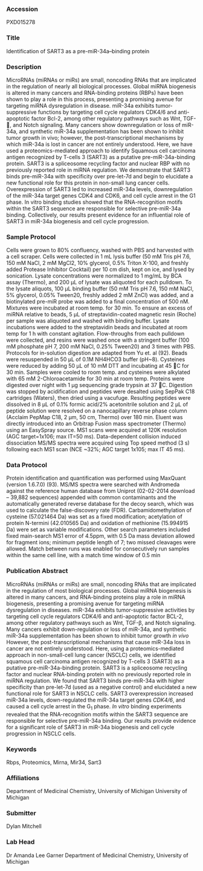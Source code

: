 ### Accession
PXD015278

### Title
Identification of SART3 as a pre-miR-34a–binding protein

### Description
MicroRNAs (miRNAs or miRs) are small, noncoding RNAs that are implicated in the regulation of nearly all biological processes. Global miRNA biogenesis is altered in many cancers and RNA-binding proteins (RBPs) have been shown to play a role in this process, presenting a promising avenue for targeting miRNA dysregulation in disease. miR-34a exhibits tumor-suppressive functions by targeting cell cycle regulators CDK4/6 and anti-apoptotic factor Bcl-2, among other regulatory pathways such as Wnt, TGF-, and Notch signaling. Many cancers show downregulation or loss of miR-34a, and synthetic miR-34a supplementation has been shown to inhibit tumor growth in vivo; however, the post-transcriptional mechanisms by which miR-34a is lost in cancer are not entirely understood. Here, we have used a proteomics-mediated approach to identify Squamous cell carcinoma antigen recognized by T-cells 3 (SART3) as a putative pre-miR-34a-binding protein. SART3 is a spliceosome recycling factor and nuclear RBP with no previously reported role in miRNA regulation. We demonstrate that SART3 binds pre-miR-34a with specificity over pre-let-7d and begin to elucidate a new functional role for this protein in non-small lung cancer cells. Overexpression of SART3 led to increased miR-34a levels, downregulation of the miR-34a target genes CDK4 and CDK6, and cell cycle arrest in the G1 phase. In vitro binding studies showed that the RNA-recognition motifs within the SART3 sequence are responsible for selective pre-miR-34a binding. Collectively, our results present evidence for an influential role of SART3 in miR-34a biogenesis and cell cycle progression.

### Sample Protocol
Cells were grown to 80% confluency, washed with PBS and harvested with a cell scraper. Cells were collected in 1 mL lysis buffer (50 mM Tris pH 7.6, 150 mM NaCl, 2 mM MgCl2, 10% glycerol, 0.5% Triton X-100, and freshly added Protease Inhibitor Cocktail) per 10 cm dish, kept on ice, and lysed by sonication. Lysate concentrations were normalized to 1 mg/mL by BCA assay (Thermo), and 200 µL of lysate was aliquoted for each pulldown. To the lysate aliquots, 100 µL binding buffer (50 mM Tris pH 7.6, 150 mM NaCl, 5% glycerol, 0.05% Tween20, freshly added 2 mM ZnCl) was added, and a biotinylated pre-miR probe was added to a final concentration of 500 nM. Mixtures were incubated at room temp. for 30 min. To ensure an excess of miRNA relative to beads, 5 µL of streptavidin-coated magnetic resin (Roche) per sample was aliquoted and washed with binding buffer. Lysate incubations were added to the streptavidin beads and incubated at room temp for 1 h with constant agitation. Flow-throughs from each pulldown were collected, and resins were washed once with a stringent buffer (100 mM phosphate pH 7, 200 mM NaCl, 0.25% Tween20) and 3 times with PBS. Protocols for in-solution digestion are adapted from Yu et. al (92). Beads were resuspended in 50 µL of 0.1M NH4HCO3 buffer (pH~8). Cysteines were reduced by adding 50 µL of 10 mM DTT and incubating at 45 C for 30 min. Samples were cooled to room temp. and cysteines were alkylated with 65 mM 2-Chloroacetamide for 30 min at room temp. Proteins were digested over night with 1 µg sequencing grade trypsin at 37 C. Digestion was stopped by acidification and peptides were desalted using SepPak C18 cartridges (Waters), then dried using a vacufuge. Resulting peptides were dissolved in 8 µL of 0.1% formic acid/2% acetonitrile solution and 2 µL of peptide solution were resolved on a nanocapillary reverse phase column (Acclaim PepMap C18, 2 µm, 50 cm, Thermo) over 180 min. Eluent was directly introduced into an Orbitrap Fusion mass spectrometer (Thermo) using an EasySpray source. MS1 scans were acquired at 120K resolution (AGC target=1x106; max IT=50 ms). Data-dependent collision induced dissociation MS/MS spectra were acquired using Top speed method (3 s) following each MS1 scan (NCE ~32%; AGC target 1x105; max IT 45 ms).

### Data Protocol
Protein identification and quantification was performed using MaxQuant (version 1.6.7.0) (93). MS/MS spectra were searched with Andromeda against the reference human database from Uniprot (02-02-2014 download – 39,882 sequences) appended with common contaminants and the automatically generated reverse database for the decoy search, which was used to calculate the false-discovery rate (FDR). Carbamidomethylation of cysteine (57.021464 Da) was set as a fixed modification; acetylation of protein N-termini (42.010565 Da) and oxidation of methionine (15.994915 Da) were set as variable modifications. Other search parameters included fixed main-search MS1 error of 4.5ppm, with 0.5 Da mass deviation allowed for fragment ions; minimum peptide length of 7; two missed cleavages were allowed. Match between runs was enabled for consecutively run samples within the same cell line, with a match time window of 0.5 min

### Publication Abstract
MicroRNAs (miRNAs or miRs) are small, noncoding RNAs that are implicated in the regulation of most biological processes. Global miRNA biogenesis is altered in many cancers, and RNA-binding proteins play a role in miRNA biogenesis, presenting a promising avenue for targeting miRNA dysregulation in diseases. miR-34a exhibits tumor-suppressive activities by targeting cell cycle regulators CDK4/6 and anti-apoptotic factor BCL-2, among other regulatory pathways such as Wnt, TGF-&#x3b2;, and Notch signaling. Many cancers exhibit down-regulation or loss of miR-34a, and synthetic miR-34a supplementation has been shown to inhibit tumor growth <i>in vivo</i> However, the post-transcriptional mechanisms that cause miR-34a loss in cancer are not entirely understood. Here, using a proteomics-mediated approach in non-small-cell lung cancer (NSCLC) cells, we identified squamous cell carcinoma antigen recognized by T-cells 3 (SART3) as a putative pre-miR-34a-binding protein. SART3 is a spliceosome recycling factor and nuclear RNA-binding protein with no previously reported role in miRNA regulation. We found that SART3 binds pre-miR-34a with higher specificity than pre-let-7d (used as a negative control) and elucidated a new functional role for SART3 in NSCLC cells. SART3 overexpression increased miR-34a levels, down-regulated the miR-34a target genes <i>CDK4/6</i>, and caused a cell cycle arrest in the G<sub>1</sub> phase. <i>In vitro</i> binding experiments revealed that the RNA-recognition motifs within the SART3 sequence are responsible for selective pre-miR-34a binding. Our results provide evidence for a significant role of SART3 in miR-34a biogenesis and cell cycle progression in NSCLC cells.

### Keywords
Rbps, Proteomics, Mirna, Mir34, Sart3

### Affiliations
Department of Medicinal Chemistry, University of Michigan
University of Michigan

### Submitter
Dylan  Mitchell

### Lab Head
Dr Amanda Lee Garner
Department of Medicinal Chemistry, University of Michigan


